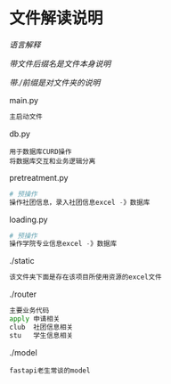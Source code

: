 # 文件解读说明

*语言解释*

*带文件后缀名是文件本身说明*

*带./前缀是对文件夹的说明*



main.py

```python
主启动文件
```

db.py

```
用于数据库CURD操作
将数据库交互和业务逻辑分离
```

pretreatment.py

```python
# 预操作
操作社团信息，录入社团信息excel -》数据库
```

loading.py

```python
# 预操作
操作学院专业信息excel -》数据库
```



./static

```python
该文件夹下面是存在该项目所使用资源的excel文件
```

./router

```python
主要业务代码
apply 申请相关
club  社团信息相关
stu   学生信息相关
```

./model

```
fastapi老生常谈的model
```

